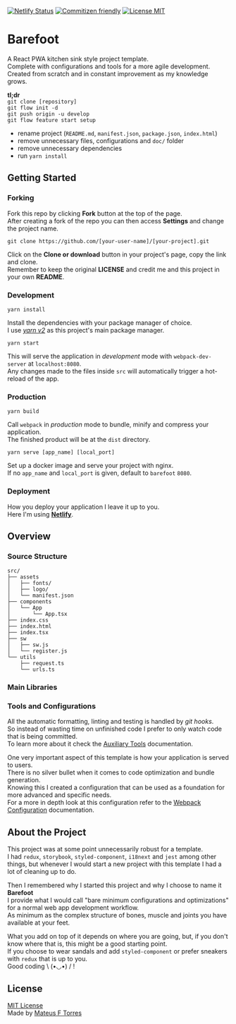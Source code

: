 [![Netlify Status](https://api.netlify.com/api/v1/badges/ba3f22ea-0790-413a-be14-7ccf8972d61f/deploy-status)](https://app.netlify.com/sites/barefoot/deploys)
[![Commitizen friendly](https://img.shields.io/badge/commitizen-friendly-brightgreen.svg)](http://commitizen.github.io/cz-cli/)
[![License MIT](https://img.shields.io/github/license/mashape/apistatus.svg)](https://github.com/mateus-f-torres/barefoot/blob/master/LICENSE)

# Barefoot

A React PWA kitchen sink style project template.  
Complete with configurations and tools for a more agile development.  
Created from scratch and in constant improvement as my knowledge grows.

**tl;dr**  
`git clone [repository]`  
`git flow init -d`  
`git push origin -u develop`  
`git flow feature start setup`

- rename project (`README.md`, `manifest.json`, `package.json`, `index.html`)
- remove unnecessary files, configurations and `doc/` folder
- remove unnecessary dependencies
- run `yarn install`

## Getting Started

### Forking

Fork this repo by clicking **Fork** button at the top of the page.  
After creating a fork of the repo you can then access **Settings** and change the project name.

```
git clone https://github.com/[your-user-name]/[your-project].git
```

Click on the **Clone or download** button in your project's page, copy the link and clone.  
Remember to keep the original **LICENSE** and credit me and this project in your own **README**.

### Development

```
yarn install
```

Install the dependencies with your package manager of choice.  
I use [*yarn v2*](https://yarnpkg.com/) as this project's main package manager.  

```
yarn start
```

This will serve the application in _development_ mode with `webpack-dev-server` at `localhost:8080`.  
Any changes made to the files inside `src` will automatically trigger a hot-reload of the app.

### Production

```
yarn build
```

Call `webpack` in _production_ mode to bundle, minify and compress your application.  
The finished product will be at the `dist` directory.

```
yarn serve [app_name] [local_port]
```

Set up a docker image and serve your project with nginx.  
If no `app_name` and `local_port` is given, default to `barefoot` `8080`.

### Deployment

How you deploy your application I leave it up to you.  
Here I'm using [**Netlify**](https://www.netlify.com/).

## Overview

### Source Structure

```
src/
├── assets
│   ├── fonts/
│   ├── logo/
│   └── manifest.json
├── components
│   └── App
│       └── App.tsx
├── index.css
├── index.html
├── index.tsx
├── sw
│   ├── sw.js
│   └── register.js
└── utils
    ├── request.ts
    └── urls.ts
```

### Main Libraries



### Tools and Configurations

All the automatic formatting, linting and testing is handled by _git hooks_.  
So instead of wasting time on unfinished code I prefer to only watch code that is being committed.  
To learn more about it check the [Auxiliary Tools](https://github.com/mateus-f-torres/barefoot/blob/master/doc/tools.md) documentation.

One very important aspect of this template is how your application is served to users.  
There is no silver bullet when it comes to code optimization and bundle generation.  
Knowing this I created a configuration that can be used as a foundation for more advanced and specific needs.  
For a more in depth look at this configuration refer to the [Webpack Configuration](https://github.com/mateus-f-torres/barefoot/blob/master/doc/webpack.md) documentation.

## About the Project

This project was at some point unnecessarily robust for a template.  
I had `redux`, `storybook`, `styled-component`, `i18next` and `jest` among other things, but whenever I would start a new project with this template I had a lot of cleaning up to do.

Then I remembered why I started this project and why I choose to name it **Barefoot**  
I provide what I would call "bare minimum configurations and optimizations" for a normal web app development workflow.  
As minimum as the complex structure of bones, muscle and joints you have available at your feet.

What you add on top of it depends on where you are going, but, if you don't know where that is, this might be a good starting point.  
If you choose to wear sandals and add `styled-component` or prefer sneakers with `redux` that is up to you.  
Good coding \ (•◡•) / !

## License

[MIT License](./LICENSE)  
Made by [Mateus F Torres](https://github.com/mateus-f-torres)
